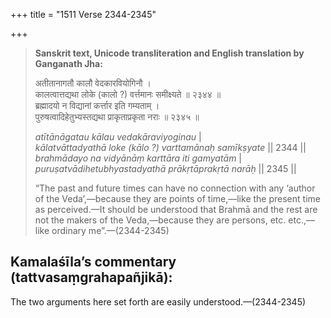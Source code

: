 +++
title = "1511 Verse 2344-2345"

+++
> **Sanskrit text, Unicode transliteration and English translation by Ganganath Jha:** 
>
> अतीतानागतौ कालौ वेदकारवियोगिनौ ।  
> कालत्वात्तद्यथा लोके (कालो ?) वर्त्तमानः समीक्ष्यते ॥ २३४४ ॥  
> ब्रह्मादयो न विद्यानां कर्त्तार इति गम्यताम् ।  
> पुरुषत्वादिहेतुभ्यस्तद्यथा प्राकृताप्रकृता नराः ॥ २३४५ ॥ 
>
> *atītānāgatau kālau vedakāraviyoginau* \|  
> *kālatvāttadyathā loke (kālo ?) varttamānaḥ samīkṣyate* \|\| 2344 \|\|  
> *brahmādayo na vidyānāṃ karttāra iti gamyatām* \|  
> *puruṣatvādihetubhyastadyathā prākṛtāprakṛtā narāḥ* \|\| 2345 \|\| 
>
> “The past and future times can have no connection with any ‘author of the Veda’,—because they are points of time,—like the present time as perceived.—It should be understood that Brahmā and the rest are not the makers of the Veda,—because they are persons, etc. etc.,—like ordinary me”.—(2344-2345)



## Kamalaśīla’s commentary (tattvasaṃgrahapañjikā):

The two arguments here set forth are easily understood.—(2344-2345)



